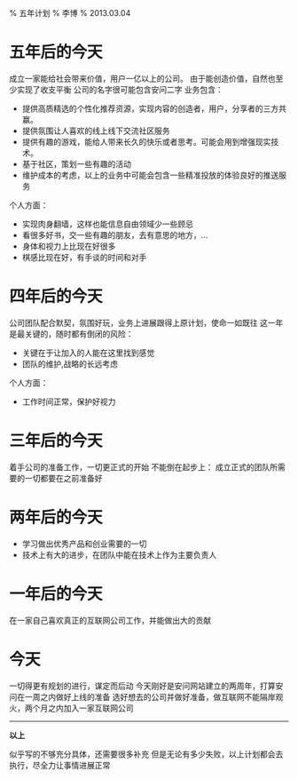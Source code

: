 % 五年计划
% 李博
% 2013.03.04


# 五年后的今天

成立一家能给社会带来价值，用户一亿以上的公司。
由于能创造价值，自然也至少实现了收支平衡
公司的名字很可能包含安问二字
业务包含：

- 提供高质精选的个性化推荐资源，实现内容的创造者，用户，分享者的三方共赢。
- 提供氛围让人喜欢的线上线下交流社区服务
- 提供有趣的游戏，能给人带来长久的快乐或者思考。可能会用到增强现实技术。
- 基于社区，策划一些有趣的活动
- 维护成本的考虑，以上的业务中可能会包含一些精准投放的体验良好的推送服务

个人方面：

- 实现肉身翻墙，这样也能信息自由领域少一些顾忌
- 看很多好书，交一些有趣的朋友，去有意思的地方，...
- 身体和视力上比现在好很多
- 棋感比现在好，有手谈的时间和对手


# 四年后的今天

公司团队配合默契，氛围好玩，业务上进展跟得上原计划，使命一如既往
这一年是最关键的，随时都有倒闭的风险：

- 关键在于让加入的人能在这里找到感觉
- 团队的维护,战略的长远考虑

个人方面：

- 工作时间正常，保护好视力


# 三年后的今天

着手公司的准备工作，一切更正式的开始
不能倒在起步上：
成立正式的团队所需要的一切都要在之前准备好


# 两年后的今天

- 学习做出优秀产品和创业需要的一切
- 技术上有大的进步，在团队中能在技术上作为主要负责人


# 一年后的今天

在一家自己喜欢真正的互联网公司工作，并能做出大的贡献


# 今天

一切得更有规划的进行，谋定而后动
今天刚好是安问网站建立的两周年，打算安问在一周之内做好上线的准备
选好想去的公司并做好准备，做互联网不能隔岸观火，两个月之内加入一家互联网公司


--------

**以上**

似乎写的不够充分具体，还需要很多补充
但是无论有多少失败，以上计划都会去执行，尽全力让事情进展正常

